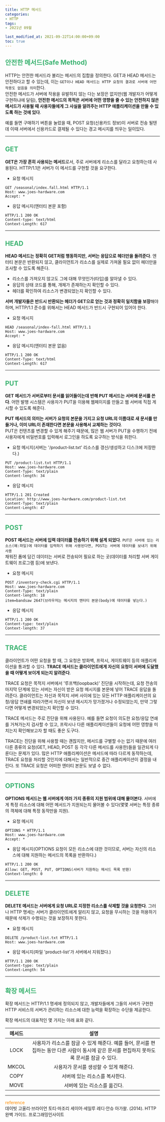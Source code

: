```yaml
---
title: HTTP 메서드
categories:
- HTTP
tags: 
- 2021년 09월

last_modified_at: 2021-09-22T14:00:00+09:00
toc: true
---
```


## <span style="color:MediumSeaGreen">안전한 메서드(Safe Method)</span>
HTTP는 안전한 메서드라 불리는 메서드의 집합을 정의한다. GET과 HEAD 메서드는 안전하다고 할 수 있는데, 이는 `GET이나 HEAD 메서드는 HTTP 요청의 결과로 서버에 어떤 작용도 없음을 의미`한다.  
안전한 메서드가 서버에 작용을 유발하지 않는 다는 보장은 없지만(웹 개발자가 어떻게 구현하냐에 달림), **안전한 메서드의 목적은 서버에 어떤 영향을 줄 수 있는 안전하지 않은 메서드가 사용될 때 사용자들에게 그 사실을 알려주는 HTTP 애플리케이션을 만들 수 있도록 하는 것에 있다**.  

예를 들면 구매하기 버튼을 눌렀을 때, POST 요청(신용카드 정보)이 서버로 전송 될텐데 이때 서버에서 신용카드로 결제될 수 있다는 경고 메시지를 띄우는 일이있다.

***

## <span style="color:MediumSeaGreen">GET</span>
**GET은 가장 흔히 사용되는 메서드**로서, 주로 서버에게 리소스를 달라고 요청하는데 사용된다. HTTP/1.1은 서버가 이 메서드를 구현할 것을 요구한다.

- 요청 메시지
```
GET /seasonal/index.fall.html HTTP/1.1
Host: www.joes-hardware.com
Accept: *
```

- 응답 메시지(엔터티 본문 포함)
```
HTTP/1.1 200 OK
Content-type: text/html
Context-Length: 617
```

***

## <span style="color:MediumSeaGreen">HEAD</span>
**HEAD 메서드는 정확히 GET처럼 행동하지만, 서버는 응답으로 헤더만을 돌려준다**. 엔터티 본문은 반환되지 않고, 클라이언트가 리소스를 실제로 가져올 필요 없이 헤더만을 조사할 수 있도록 해준다.
- 리소스를 가져오지 않고도 그에 대해 무엇인가(타입)를 알아낼 수 있다.
- 응답의 상태 코드를 통해, 개체가 존재하는지 확인할 수 있다.
- 헤더를 확인하여 리소스가 변경되었는지 확인할 수 있다.

**서버 개발자들은 반드시 반환되는 헤더가 GET으로 얻는 것과 정확히 일치함을 보장**해야 하며, HTTP/1.1 준수를 위해서는 HEAD 메서드가 반드시 구현되어 있어야 한다.

- 요청 메시지
```
HEAD /seasonal/index-fall.html HTTP/1.1
Host: www.joes-hardware.com
Accept: *
```

- 응답 메시지(엔터티 본문 없음)
```
HTTP/1.1 200 OK
Content-Type: text/html
Context-Length: 617
```

***

## <span style="color:MediumSeaGreen">PUT</span>
**GET 메서드가 서버로부터 문서를 읽어들이는데 반해 PUT 메서드는 서버에 문서를 쓴다**. 어떤 발행 시스템은 사용자가 PUT을 이용해 웹페이지를 만들고 웹 서버에 직접 게시할 수 있도록 해준다.  

**PUT 메서드의 의미는 서버가 요청의 본문을 가지고 요청 URL의 이름대로 새 문서를 만들거나, 이미 URL이 존재한다면 본문을 사용해서 교체하는 것이다**.  
PUT은 컨텐츠를 변경할 수 있게 해주기 때문에, 많은 웹 서버가 PUT을 수행하기 전에 사용자에게 비밀번호를 입력해서 로그인을 하도록 요구하는 방식을 취한다.

- 요청 메시지(서버는 '/product-list.txt' 리소스를 갱신/생성하고 디스크에 저장한다.)
```
PUT /product-list.txt HTTP/1.1
Host: www.joes-hardware.com
Content-Type: text/plain
Content-length: 34
```  

- 응답 메시지
```
HTTP/1.1 201 Created
Location: http://www.joes-hardware.com/product-list.txt
Content-Type: text/plain
Content-Length: 47
```

***

## <span style="color:MediumSeaGreen">POST</span>
**POST 메서드는 서버에 입력 데이터를 전송하기 위해 설계 되었다**. `PUT은 서버에 있는 리소스(예:파일)에 데이터를 입력하기 위해 사용된다면, POST는 서버에 데이터를 보내기 위해 사용`  
채워진 폼에 담긴 데이터는 서버로 전송되어 필요로 하는 곳(데이터를 처리할 서버 게이트웨이 프로그램 등)에 보낸다.

- 요청 메시지
```
POST /inventory-check.cgi HTTP/1.1
Host: www.joes-hardware.com
Content-Type: text/plain
Content-length: 18
item=bandsaw 2647(브라우저는 메시지의 엔터티 본문(body)에 데이터를 넣는다.)
```

- 응답 메시지
```
HTTP/1.1 200 OK
Content-type: text/plain
Context-length: 37
```

***

## <span style="color:MediumSeaGreen">TRACE</span>
클라이언트가 어떤 요청을 할 때, 그 요청은 방화벽, 프락시, 게이트웨이 등의 애플리케이션을 통과할 수 있다. **TRACE 메서드는 클라이언트에게 자신의 요청이 서버에 도달했을 때 어떻게 보이게 되는지 알려준다**.  

TRACE 요청은 목적지 서버에서 '루프백(loopback)' 진단을 시작하는데, 요청 전송의 마지막 단계에 있는 서버는 자신이 받은 요청 메시지를 본문에 넣어 TRACE 응답을 돌려준다. 클라이언트는 자신과 목적지 서버 사이에 있는 모든 HTTP 애플리케이션의 요청/응답 연쇄를 따라가면서 자신이 보낸 메시지가 망가졌거나 수정되었는지, 만약 그렇다면 어떻게 변경되었는지 확인할 수 있다.  

TRACE 메서드는 주로 진단을 위해 사용된다. 예를 들면 요청이 의도한 요청/응답 연쇄를 거쳐가는지 검사할 수 있고, 프락시나 다른 애플리케이션들이 요청에 어떤 영향을 미치는지 확인해보고자 할 때도 좋은 도구다.  

TRACE는 진단을 위해 사용할 때는 괜찮지만, 메서드를 구별할 수는 없기 때문에 여러 다른 종류의 요청(GET, HEAD, POST 등 각각 다른 메서드를 사용한)들을 일관되게 다룬다는 문제가 있다. 많은 HTTP 애플리케이션은 메서드에 따라 다르게 동작하는데, TRACE 요청을 처리할 것인지에 대해서는 일반적으로 중간 애플리케이션이 결정을 내린다. 또 TRACE 요청은 어떠한 엔터티 본문도 보낼 수 없다.

***

## <span style="color:MediumSeaGreen">OPTIONS</span>
**OPTIONS 메서드는 웹 서버에게 여러 가지 종류의 지원 범위에 대해 물어본다**. 서버에게 특정 리소스에 대해 어떤 메서드가 지원되는지 물어볼 수 있다(몇몇 서버는 특정 종류의 객체에 대해 특정 동작만을 지원).

- 요청 메시지
```
OPTIONS * HTTP/1.1
Host: www.joes-hardware.com
Accept: *
```

- 응답 메시지(OPTIONS 요청이 모든 리소스에 대한 것이므로, 서버는 자신의 리소스에 대해 지원하는 메서드의 목록을 반환하다.)
```
HTTP/1.1 200 OK
Allow: GET, POST, PUT, OPTIONS(서버가 지원하는 메서드 목록 반환)
Context-length: 0
```

***

## <span style="color:MediumSeaGreen">DELETE</span>
**DELETE 메서드는 서버에게 요청 URL로 지정한 리소스를 삭제할 것을 요청한다**. 그러나 HTTP 명세는 서버가 클라이언트에게 알리지 않고, 요청을 무시하는 것을 허용하기 때문에 삭제가 수행되는 것을 보장하지 못한다.

- 요청 메시지
```
DELETE /product-list.txt HTTP/1.1
Host: www.joes-hardware.com
```

- 응답 메시지(파일 'product-list'가 서버에서 지워졌다.)
```
HTTP/1.1 200 OK
Content-type: text/plain
Context-Length: 54
```

***

## <span style="color:MediumSeaGreen">확장 메서드</span>
확장 메서드는 HTTP/1.1 명세에 정의되지 않고, 개발자들에게 그들의 서버가 구현한 HTTP 서비스의 서버가 관리하는 리소스에 대한 능력을 확장하는 수단을 제공한다.  

확장 메서드의 대표적인 몇 가지는 아래 표와 같다.

|메서드|설명|
|:------:|:---:|
|LOCK|사용자가 리소스를 잠글 수 있게 해준다. 예를 들어, 문서를 편집하는 동안 다른 사람이 동시에 같은 문서를 편집하지 못하도록 문서를 잠글 수 있다.|
|MKCOL|사용자가 문서를 생성할 수 있게 해준다.|
|COPY|서버에 있는 리소스를 복사한다.|
|MOVE|서버에 있는 리소스를 옮긴다.|

***
<span style="color:DarkOrange">reference</span>  
데이빗 고울리·브라이언 토티·마조리 세이어·세일루 레디·안슈 아가왈. (2014). HTTP 완벽 가이드. 프로그래밍인사이트


